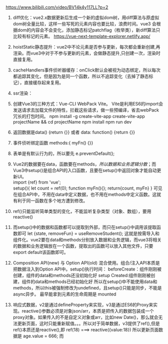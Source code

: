 https://www.bilibili.com/video/BV14k4y117LL?p=2

1. diff优化：vue2.x数据更新后生成一个新的虚拟dom树，用diff算法与原虚拟dom树全量比较，这样一些写死的元素内容也要比较，浪费时间。vue3 会根据dom的内容会不会变化，添加静态标记patchflag（枚举类），新diff算法只比较有标记的元素。
https://vue-next-template-explorer.netlify.app/

2. hoistStatic静态提升：vue2中不论元素是否参与更新，每次都会重新创建,再渲染。而vue3中对于不参与更新的元素，会做静态提升,只创建一次，渲染时直接复用。
3. cacheHandlers事件侦听器缓存：onClick默认会被视为动态绑定，所以每次都追踪其变化，但是因为是同一个函数，所以不追踪变化（去掉了静态标记），直接缓存起来复用。
4. ssr渲染：

5. 创建Vue3的三种方式：Vue-CLI  WebPack  Vite。 Vite是利用ES6的import会发送请求去加载文件的特性，拦截这些请求，做一些预编译，省去webPack冗长的打包时间。
npm install -g create-vite-app
create-vite-app projectName && cd projectName
npm install
npm run dev

6. 返回数据是data() {return {}}   或者  data: function() {return {}}
7. 事件侦听绑定函数 methods:{ myFn() {}}
8. 表单是有默认行为的，所以要先 e.preventDefault();     
9. Vue2的数据要在data，函数要在methods，*所以数据和业务逻辑分散*；而Vue3中setup()是组合API的入口函数，且要在setup()中返回对象才能自动更新UI。  
import {ref} from 'vue';  
setup(){ 
    let count = ref(0); function myFn(){}; return{count, myFn}
    }
可见在组合API中，不用在data中定义数据，也不用在methods中定义函数。这就有利于同一函数在多个地方遭到修改。

10. ref()只能监听简单类型的变化，不能监听复杂类型（对象、数组），要用reactive()
11. 而setup()中的数据和函数都可以提取到外部，而只在setup()中调用该提取函数即可 let {state, removeFun} = useRemoveStudent();
这就是按需导入和组件化。vue2要在data和methods分别放入数据和业务逻辑，而vue3将相关的数据和业务逻辑放在一个函数，提取出的函数可以放入其他文件，只要export default该函数即可。

12. Composition API(new) 与 Option API(old) 混合使用。组合/注入API本质是把数据注入到Option API中。setup()执行时间：
beforeCreate：组件刚刚被创建，组件的data和methods还没初始化好
setup
Created:组件刚刚被创建，组件的data和methods已经初始化好
所以在setup()中不能使用data和methods，所以this被强制修改为undefined，且setup()只能是同步，不能是async异步。
最早能拿到元素的生命周期是 mounted

13. 响应式数据，v2是通过defineProperty来实现，v3是通过ES6的Proxy来实现。reactive()参数必须是对象json/arr，本质是把传入的数据包装成一个proxy对象。如果传入的不是自定义对象或arr，比如new Date()，那么就会无法更新页面，这时只能重新赋值。。。所以对于简单数据，v3提供了ref(),但是ref()本质还是reactive(),即  ref(18) ===> reactive({value:18})   所以更新页面数据是 age.value = 666;  而<template>中的{{age}}是自动加上了.value;而reactive()中则不会自动加上.value
14. isRef() isReactive()方法用来判断，同时ref类型对象有私有属性__v_isRef
15. 递归监听，若数据量大则消耗性能，比如多层对象，那就是每一层都要包装成proxy。所以v3提供了非递归监听，只监听对象的第一层 import {shallowReactive} from 'vue'; 但shallowRef则是监听整体的.value的变化，因为shallowReacive().value才是第一层。V3只提供了triggerRef(objRef);可以通过更改objRef.value...来单独更改某一层。

16. 由于proxy包装，所以如何获取reactive()和ref()的原始数据呢，使用toRaw(响应式数据)，所以当不想修改UI的操作时，不需要消耗性能时，可以用toRaw()来复制一份完全相同的数据，修改而不影响UI。
所以toRaw()的作用就是做一些不想被监听的事情(提升性能)。
17. 响应式数据  RefImpl;  markRaw()永远无法被追踪被更新。 将数据标记为永远不能追踪的数据,一般在编写自己的第三方库时使用。

18. toRef(obj,'name');将obj.name变为响应式数据,如果用ref(obj.name)那么原始数据不会改变。而toRef()则是无法更新UI。  ref->复制，UI自动更新；toRef->引用，但UI不自动更新
19. toRefs(obj);针对obj有多个属性要变为响应式。obj.name.value='zs';obj.age.value='16';
20. customRef返回一个ref对象,可以显式地控制依赖追踪和触发响应

21. <div ref="box">我是div</div> 
setup()中监听元素
    let box = ref(null); // reactive({value: null})

    onMounted(()=>{
      console.log('onMounted',box.value);   // 后执行
    });
    console.log('onMounted',box.value);   // 先执行，null

22. let state = readonly(obj); 使state递归只读 
shallowReadonly() 非递归只读    isReadonly(state)
const创建的是赋值保护，不能重新赋值；但是对象不变的是指针，但内部数据可变，所以用readonly。

23. v3中响应式数据的本质:   
let state = new Proxy(obj, {get(obj,key){return obj[key]},
set(obj,key,value){
    obj[key] = value;
    }
})
24. 如果上述obj为arr，那么在state.push(数组元素)时，需要set() return true; 告诉数组push成功，长度增加一。
25. function shallowReactive(obj) {
    return new Proxy(obj, {
        get(obj, key){
            return obj[key];
        },
        set(obj, key, val){
            obj[key] = val;
            console.log('更新UI界面');
            return true;
        }
    })
}
function shallowRef(val) {
    return shallowReactive({value:val});
}

26. function ref(val) {
    return reactive({value:val});
}

function reactive(obj) {
    if(typeof obj === 'object') {
        if(obj instanceof Array) {
            obj.forEach((item,index) => {
                if(typeof item === 'object') {
                    obj[index] = reactive(item);
                }
            })
        } else {
            for(let key in obj) {
                let item = obj[key];
                if(typeof item === 'object') {
                    obj[key] = reactive(item);
                }
            }
        }
        return new Proxy(obj, {
            get(obj, key) {
                return obj[key];
            },
            set(obj, key, val) {
                obj[key] = val;
                return true;
            }
        })
    } else {
        console.warn(`${obj} is not Object.`);
    }
}




 